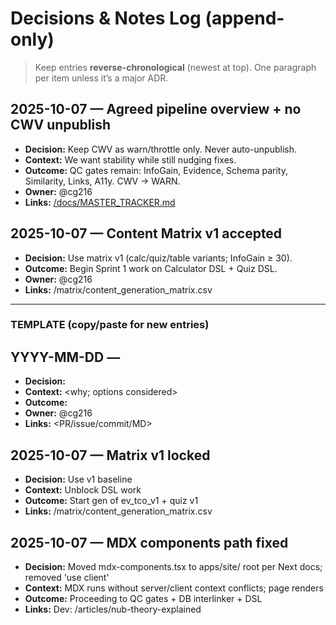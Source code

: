 # Decisions & Notes Log (append-only)

> Keep entries **reverse-chronological** (newest at top). One paragraph per item unless it’s a major ADR.

## 2025-10-07 — Agreed pipeline overview + no CWV unpublish
- **Decision:** Keep CWV as warn/throttle only. Never auto-unpublish.
- **Context:** We want stability while still nudging fixes.
- **Outcome:** QC gates remain: InfoGain, Evidence, Schema parity, Similarity, Links, A11y. CWV -> WARN.
- **Owner:** @cg216
- **Links:** [/docs/MASTER_TRACKER.md](../docs/MASTER_TRACKER.md)

## 2025-10-07 — Content Matrix v1 accepted
- **Decision:** Use matrix v1 (calc/quiz/table variants; InfoGain ≥ 30).
- **Outcome:** Begin Sprint 1 work on Calculator DSL + Quiz DSL.
- **Owner:** @cg216
- **Links:** /matrix/content_generation_matrix.csv

---

### TEMPLATE (copy/paste for new entries)
## YYYY-MM-DD — <Short decision title>
- **Decision:** <what we chose>
- **Context:** <why; options considered>
- **Outcome:** <what changes now>
- **Owner:** @cg216
- **Links:** <PR/issue/commit/MD>

## 2025-10-07 — Matrix v1 locked
- **Decision:** Use v1 baseline
- **Context:** Unblock DSL work
- **Outcome:** Start gen of ev_tco_v1 + quiz v1
- **Links:** /matrix/content_generation_matrix.csv

## 2025-10-07 — MDX components path fixed
- **Decision:** Moved mdx-components.tsx to apps/site/ root per Next docs; removed 'use client'
- **Context:** MDX runs without server/client context conflicts; page renders
- **Outcome:** Proceeding to QC gates + DB interlinker + DSL
- **Links:** Dev: <your Codespaces URL>/articles/nub-theory-explained
